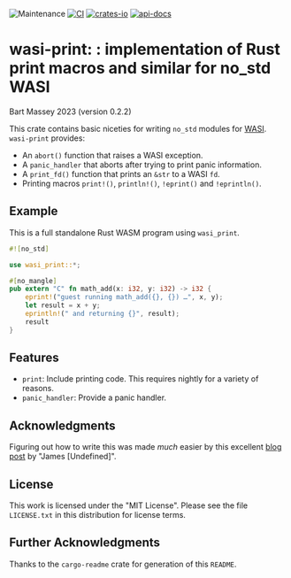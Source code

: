 ![Maintenance](https://img.shields.io/badge/maintenance-actively--developed-brightgreen.svg)
[![CI](https://github.com/BartMassey/wasi-print/actions/workflows/rust.yml/badge.svg)](https://github.com/BartMassey/wasi-print/actions)
[![crates-io](https://img.shields.io/crates/v/wasi-print.svg)](https://crates.io/crates/wasi-print)
[![api-docs](https://docs.rs/wasi-print/badge.svg)](https://docs.rs/wasi-print)

# wasi-print: : implementation of Rust print macros and similar for no_std WASI
Bart Massey 2023 (version 0.2.2)

This crate contains basic niceties for writing `no_std`
modules for [WASI](https://wasi.dev/). `wasi-print` provides:

* An `abort()` function that raises a WASI exception.
* A `panic_handler` that aborts after trying to print panic information.
* A `print_fd()` function that prints an `&str` to a WASI `fd`.
* Printing macros `print!()`, `println!()`, `!eprint()` and `!eprintln()`.

## Example

This is a full standalone Rust WASM program using
`wasi_print`.

```rust
#![no_std]

use wasi_print::*;

#[no_mangle]
pub extern "C" fn math_add(x: i32, y: i32) -> i32 {
    eprint!("guest running math_add({}, {}) …", x, y);
    let result = x + y;
    eprintln!(" and returning {}", result);
    result
}
```

## Features

* `print`: Include printing code. This requires nightly for
  a variety of reasons.
* `panic_handler`: Provide a panic handler.

## Acknowledgments

Figuring out how to write this was made *much* easier by
this excellent [blog
post](https://dev.to/thepuzzlemaker/nostd-with-wasi-is-more-complicated-than-i-thought-it-would-be-14j7)
by "James \[Undefined\]".

## License

This work is licensed under the "MIT License". Please see the file
`LICENSE.txt` in this distribution for license terms.

## Further Acknowledgments

Thanks to the `cargo-readme` crate for generation of this `README`.
